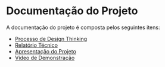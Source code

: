 # Documentação do Projeto

A documentação do projeto é composta pelos seguintes itens: 
 - [Processo de Design Thinking](concepcao/PPLCC-M%20-T3-G7-%20Faltadeacessibilidadedeidosos2(1).pdf)
 - [Relatório Técnico](relatorio/Relatorio%20Tecnico%20-%20TEMPLATE.md)
 - [Apresentação do Projeto](apresentacao/apresentacao%20-%20TEMPLATE.pptx)
 - [Vídeo de Demonstração](https://youtube.com)
 
 


